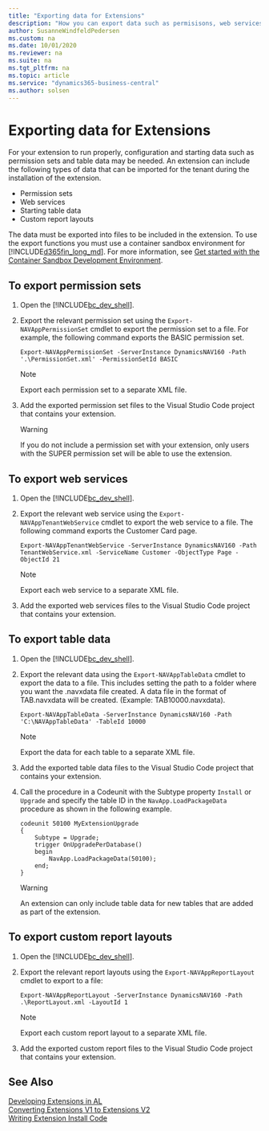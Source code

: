 ```yaml
---
title: "Exporting data for Extensions"
description: "How you can export data such as permisisons, web services, and table data for an extension."
author: SusanneWindfeldPedersen
ms.custom: na
ms.date: 10/01/2020
ms.reviewer: na
ms.suite: na
ms.tgt_pltfrm: na
ms.topic: article
ms.service: "dynamics365-business-central"
ms.author: solsen
---
```


# Exporting data for Extensions
For your extension to run properly, configuration and starting data such as permission sets and table data may be needed. An extension can include the following types of data that can be imported for the tenant during the installation of the extension.

- Permission sets
- Web services
- Starting table data
- Custom report layouts

<!-- 
> [!NOTE]  
> The NAV Development Shell is [!INCLUDE[2019_releasewave2_deprecated](../includes/2019_releasewave2_deprecated.md)]. -->

The data must be exported into files to be included in the extension. To use the export functions you must use a container sandbox environment for [!INCLUDE[d365fin_long_md](includes/d365fin_long_md.md)]. For more information, see [Get started with the Container Sandbox Development Environment](devenv-get-started-container-sandbox.md).

## To export permission sets
1. Open the [!INCLUDE[bc_dev_shell](includes/bc_dev_shell.md)].
2. Export the relevant permission set using the `Export-NAVAppPermissionSet` cmdlet to export the permission set to a file. For example, the following command exports the BASIC permission set.

    `Export-NAVAppPermissionSet -ServerInstance DynamicsNAV160 -Path '.\PermissionSet.xml' -PermissionSetId BASIC`

    > [!NOTE]  
    > Export each permission set to a separate XML file.

3. Add the exported permission set files to the Visual Studio Code project that contains your extension.

    > [!WARNING]  
    > If you do not include a permission set with your extension, only users with the SUPER permission set will be able to use the extension.

## To export web services

1. Open the [!INCLUDE[bc_dev_shell](includes/bc_dev_shell.md)].
2. Export the relevant web service using the `Export-NAVAppTenantWebService` cmdlet to export the web service to a file. The following command exports the Customer Card page.

    `Export-NAVAppTenantWebService -ServerInstance DynamicsNAV160 -Path TenantWebService.xml -ServiceName Customer -ObjectType Page -ObjectId 21`

    > [!NOTE]  
    > Export each web service to a separate XML file.

3. Add the exported web services files to the Visual Studio Code project that contains your extension.

## To export table data 

1. Open the [!INCLUDE[bc_dev_shell](includes/bc_dev_shell.md)].
2. Export the relevant data using the `Export-NAVAppTableData` cmdlet to export the data to a file. This includes setting the path to a folder where you want the .navxdata file created. A data file in the format of TAB<TABLEID>.navxdata will be created. (Example: TAB10000.navxdata). 

    `Export-NAVAppTableData -ServerInstance DynamicsNAV160 -Path 'C:\NAVAppTableData' -TableId 10000`

    > [!NOTE]  
    > Export the data for each table to a separate XML file.

3. Add the exported table data files to the Visual Studio Code project that contains your extension.
4. Call the procedure in a Codeunit with the Subtype property `Install` or `Upgrade` and specify the table ID  in the `NavApp.LoadPackageData` procedure as shown in the following example.

    ```AL
    codeunit 50100 MyExtensionUpgrade
    {
        Subtype = Upgrade;
        trigger OnUpgradePerDatabase()
        begin
            NavApp.LoadPackageData(50100);
        end;
    }
    ```

    > [!WARNING]
    > An extension can only include table data for new tables that are added as part of the extension.

## To export custom report layouts

1. Open the [!INCLUDE[bc_dev_shell](includes/bc_dev_shell.md)].
2. Export the relevant report layouts using the `Export-NAVAppReportLayout` cmdlet to export to a file:

    `Export-NAVAppReportLayout -ServerInstance DynamicsNAV160 -Path .\ReportLayout.xml -LayoutId 1`

    > [!NOTE]  
    > Export each custom report layout to a separate XML file.

3. Add the exported custom report files to the Visual Studio Code project that contains your extension.

## See Also

[Developing Extensions in AL](devenv-dev-overview.md)  
[Converting Extensions V1 to Extensions V2](devenv-upgrade-v1-to-v2-overview.md)  
[Writing Extension Install Code](devenv-extension-install-code.md)  
